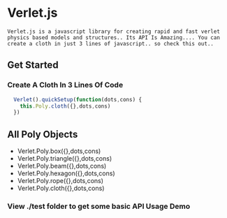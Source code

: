 # Verlet.js
`Verlet.js is a javascript library for creating rapid and fast verlet physics based models and structures.. Its API Is Amazing.... You can create a cloth in just 3 lines of javascript.. so check this out..`

## Get Started

### Create A Cloth In 3 Lines Of Code
```javascript
  Verlet().quickSetup(function(dots,cons) {
    this.Poly.cloth({},dots,cons)
  })
```

## All Poly Objects
* Verlet.Poly.box({},dots,cons)
* Verlet.Poly.triangle({},dots,cons)
* Verlet.Poly.beam({},dots,cons)
* Verlet.Poly.hexagon({},dots,cons)
* Verlet.Poly.rope({},dots,cons)
* Verlet.Poly.cloth({},dots,cons)


### View ./test folder to get some basic API Usage Demo  


